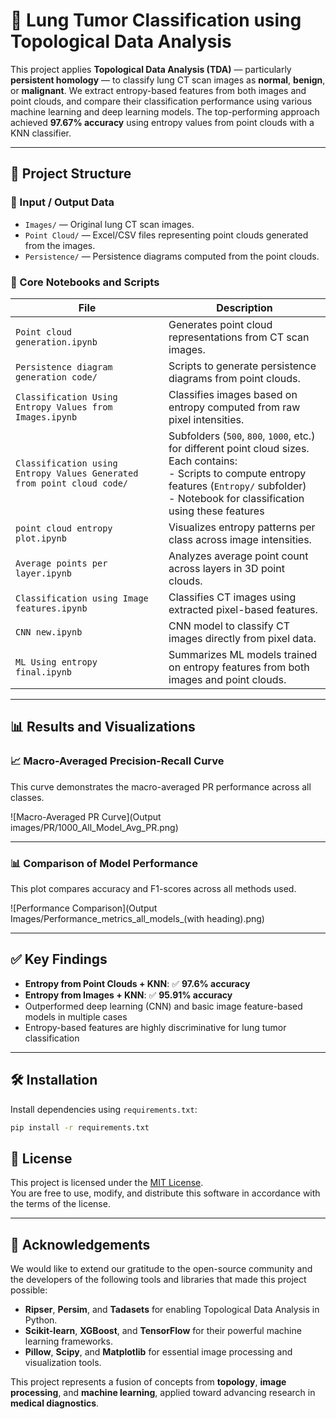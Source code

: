 # 🧠 Lung Tumor Classification using Topological Data Analysis

This project applies **Topological Data Analysis (TDA)** — particularly **persistent homology** — to classify lung CT scan images as **normal**, **benign**, or **malignant**. We extract entropy-based features from both images and point clouds, and compare their classification performance using various machine learning and deep learning models. The top-performing approach achieved **97.67% accuracy** using entropy values from point clouds with a KNN classifier.

---

## 📁 Project Structure

### 🔸 Input / Output Data

- `Images/` — Original lung CT scan images.  
- `Point Cloud/` — Excel/CSV files representing point clouds generated from the images.  
- `Persistence/` — Persistence diagrams computed from the point clouds.  

### 🔸 Core Notebooks and Scripts

| File | Description |
|------|-------------|
| `Point cloud generation.ipynb` | Generates point cloud representations from CT scan images. |
| `Persistence diagram generation code/` | Scripts to generate persistence diagrams from point clouds. |
| `Classification Using Entropy Values from Images.ipynb` | Classifies images based on entropy computed from raw pixel intensities. |
| `Classification using Entropy Values Generated from point cloud code/` | Subfolders (`500`, `800`, `1000`, etc.) for different point cloud sizes. Each contains:<br>- Scripts to compute entropy features (`Entropy/` subfolder)<br>- Notebook for classification using these features |
| `point cloud entropy plot.ipynb` | Visualizes entropy patterns per class across image intensities. |
| `Average points per layer.ipynb` | Analyzes average point count across layers in 3D point clouds. |
| `Classification using Image features.ipynb` | Classifies CT images using extracted pixel-based features. |
| `CNN new.ipynb` | CNN model to classify CT images directly from pixel data. |
| `ML Using entropy final.ipynb` | Summarizes ML models trained on entropy features from both images and point clouds. |

---

## 📊 Results and Visualizations

### 📈 Macro-Averaged Precision-Recall Curve

This curve demonstrates the macro-averaged PR performance across all classes.

![Macro-Averaged PR Curve](Output images/PR/1000_All_Model_Avg_PR.png)

---

### 📊 Comparison of Model Performance

This plot compares accuracy and F1-scores across all methods used.

![Performance Comparison](Output Images/Performance_metrics_all_models_(with heading).png)

---

## ✅ Key Findings

- **Entropy from Point Clouds + KNN**: ✅ **97.6% accuracy**
- **Entropy from Images + KNN**: ✅ **95.91% accuracy**
- Outperformed deep learning (CNN) and basic image feature-based models in multiple cases
- Entropy-based features are highly discriminative for lung tumor classification

---

## 🛠 Installation

Install dependencies using `requirements.txt`:

```bash
pip install -r requirements.txt
```

## 📜 License

This project is licensed under the [MIT License](LICENSE).  
You are free to use, modify, and distribute this software in accordance with the terms of the license.

---

## 🙏 Acknowledgements

We would like to extend our gratitude to the open-source community and the developers of the following tools and libraries that made this project possible:

- **Ripser**, **Persim**, and **Tadasets** for enabling Topological Data Analysis in Python.
- **Scikit-learn**, **XGBoost**, and **TensorFlow** for their powerful machine learning frameworks.
- **Pillow**, **Scipy**, and **Matplotlib** for essential image processing and visualization tools.

This project represents a fusion of concepts from **topology**, **image processing**, and **machine learning**, applied toward advancing research in **medical diagnostics**.

